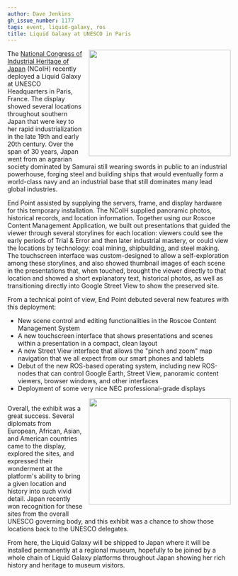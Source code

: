 ```yaml
---
author: Dave Jenkins
gh_issue_number: 1177
tags: event, liquid-galaxy, ros
title: Liquid Galaxy at UNESCO in Paris
---
```


<div class="separator" style="clear: both; text-align: center;"><a href="/blog/2015/11/09/liquid-galaxy-at-unesco-in-paris/image-0-big.jpeg" imageanchor="1" style="clear: right; float: right; margin-bottom: 1em; margin-left: 1em;"><img border="0" height="240" src="/blog/2015/11/09/liquid-galaxy-at-unesco-in-paris/image-0.jpeg" width="320"/></a></div>

The [National Congress of Industrial Heritage of Japan](http://www.japansmeijiindustrialrevolution.com/en/) (NCoIH) recently deployed a Liquid Galaxy at UNESCO Headquarters in Paris, France.  The display showed several locations throughout southern Japan that were key to her rapid industrialization in the late 19th and early 20th century.  Over the span of 30 years, Japan went from an agrarian society dominated by Samurai still wearing swords in public to an industrial powerhouse, forging steel and building ships that would eventually form a world-class navy and an industrial base that still dominates many lead global industries.

End Point assisted by supplying the servers, frame, and display hardware for this temporary installation.  The NCoIH supplied panoramic photos, historical records, and location information.  Together using our Roscoe Content Management Application, we built out presentations that guided the viewer through several storylines for each location: viewers could see the early periods of Trial & Error and then later industrial mastery, or could view the locations by technology: coal mining, shipbuilding, and steel making.  The touchscreen interface was custom-designed to allow a self-exploration among these storylines, and also showed thumbnail images of each scene in the presentations that, when touched, brought the viewer directly to that location and showed a short explanatory text, historical photos, as well as transitioning directly into Google Street View to show the preserved site.

From a technical point of view, End Point debuted several new features with this deployment:

- New scene control and editing functionalities in the Roscoe Content Management System
- A new touchscreen interface that shows presentations and scenes within a presentation in a compact, clean layout
- A new Street View interface that allows the "pinch and zoom" map navigation that we all expect from our smart phones and tablets
- Debut of the new ROS-based operating system, including new ROS-nodes that can control Google Earth, Street View, panoramic content viewers, browser windows, and other interfaces
- Deployment of some very nice NEC professional-grade displays

<div class="separator" style="clear: both; text-align: center;"><a href="/blog/2015/11/09/liquid-galaxy-at-unesco-in-paris/image-1-big.jpeg" imageanchor="1" style="clear: right; float: right; margin-bottom: 1em; margin-left: 1em;"><img border="0" height="240" src="/blog/2015/11/09/liquid-galaxy-at-unesco-in-paris/image-1.jpeg" width="320"/></a></div>

Overall, the exhibit was a great success. Several diplomats from European, African, Asian, and American countries came to the display, explored the sites, and expressed their wonderment at the platform's ability to bring a given location and history into such vivid detail. Japan recently won recognition for these sites from the overall UNESCO governing body, and this exhibit was a chance to show those locations back to the UNESCO delegates.

From here, the Liquid Galaxy will be shipped to Japan where it will be installed permanently at a regional museum, hopefully to be joined by a whole chain of Liquid Galaxy platforms throughout Japan showing her rich history and heritage to museum visitors.
